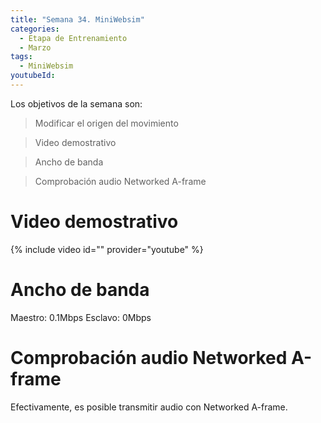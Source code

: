 ```yaml
---
title: "Semana 34. MiniWebsim"
categories:
  - Etapa de Entrenamiento
  - Marzo
tags:
  - MiniWebsim
youtubeId: 
---
```


Los objetivos de la semana son:

> Modificar el origen del movimiento

> Video demostrativo

> Ancho de banda

> Comprobación audio Networked A-frame

# Video demostrativo

{% include video id="" provider="youtube" %}

# Ancho de banda

Maestro: 0.1Mbps
Esclavo: 0Mbps 

# Comprobación audio Networked A-frame

Efectivamente, es posible transmitir audio con Networked A-frame. 
